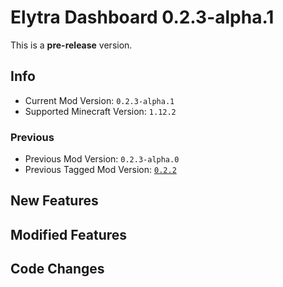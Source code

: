 # Elytra Dashboard 0.2.3-alpha.1

This is a **pre-release** version.

## Info

- Current Mod Version: `0.2.3-alpha.1`
- Supported Minecraft Version: `1.12.2`

### Previous

- Previous Mod Version: `0.2.3-alpha.0`
- Previous Tagged Mod Version: [`0.2.2`](https://github.com/Rainyaphthyl/ElytraDashboard/releases/tag/v0.2.2)

## New Features

## Modified Features

## Code Changes
